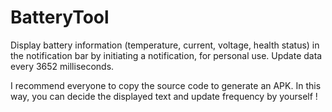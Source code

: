 # BatteryTool

Display battery information (temperature, current, voltage, health status) in the notification bar by initiating a notification, for personal use. Update data every 3652 milliseconds.

I recommend everyone to copy the source code to generate an APK. In this way, you can decide the displayed text and update frequency by yourself !
